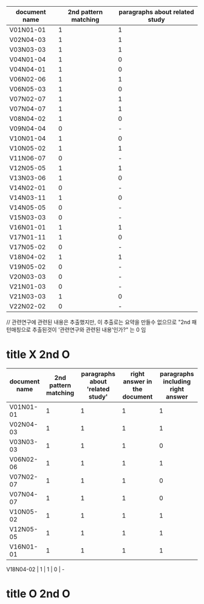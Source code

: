 document name | 2nd pattern matching | paragraphs about related study 
--- | --- | ---
V01N01-01 | 1 | 1  
V02N04-03 | 1 | 1  
V03N03-03 | 1 | 1  
V04N01-04 | 1 | 0 
V04N04-01 | 1 | 0 
V06N02-06 | 1 | 1  
V06N05-03 | 1 | 0 
V07N02-07 | 1 | 1 
V07N04-07 | 1 | 1  
V08N04-02 | 1 | 0 
V09N04-04 | 0 | - 
V10N01-04 | 1 | 0 
V10N05-02 | 1 | 1  
V11N06-07 | 0 | - 
V12N05-05 | 1 | 1  
V13N03-06 | 1 | 0 
V14N02-01 | 0 | - 
V14N03-11 | 1 | 0 
V14N05-05 | 0 | - 
V15N03-03 | 0 | - 
V16N01-01 | 1 | 1 
V17N01-11 | 1 | 0 
V17N05-02 | 0 | - 
V18N04-02 | 1 | 1  
V19N05-02 | 0 | - 
V20N03-03 | 0 | - 
V21N01-03 | 0 | - 
V21N03-03 | 1 | 0 
V22N02-02 | 0 | - 

// 관련연구에 관련된 내용은 추출했지만, 이 추출로는 요약을 만들수 없으므로 "2nd 패턴매칭으로 추출된것이 '관련연구와 관련된 내용'인가?" 는 0 임


# title X 2nd O

document name | 2nd pattern matching | paragraphs about 'related study' | right answer in the document | paragraphs including right answer
--- | --- | --- | --- | ---
V01N01-01 | 1 | 1 | 1 | 1
V02N04-03 | 1 | 1 | 1 | 1
V03N03-03 | 1 | 1 | 1 | 0
V06N02-06 | 1 | 1 | 1 | 1
V07N02-07 | 1 | 1 | 1 | 0
V07N04-07 | 1 | 1 | 1 | 0
V10N05-02 | 1 | 1 | 1 | 1
V12N05-05 | 1 | 1 | 1 | 1
V16N01-01 | 1 | 1 | 1 | 1

V18N04-02 | 1 | 1 | 0 | -

# title O 2nd O

